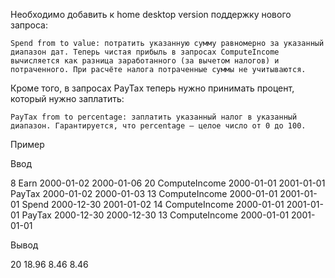 Необходимо добавить к home desktop version поддержку нового запроса:

    Spend from to value: потратить указанную сумму равномерно за указанный диапазон дат. Теперь чистая прибыль в запросах ComputeIncome вычисляется как разница заработанного (за вычетом налогов) и потраченного. При расчёте налога потраченные суммы не учитываются.

Кроме того, в запросах PayTax теперь нужно принимать процент, который нужно заплатить:

    PayTax from to percentage: заплатить указанный налог в указанный диапазон. Гарантируется, что percentage — целое число от 0 до 100.

Пример

Ввод

8
Earn 2000-01-02 2000-01-06 20
ComputeIncome 2000-01-01 2001-01-01
PayTax 2000-01-02 2000-01-03 13
ComputeIncome 2000-01-01 2001-01-01
Spend 2000-12-30 2001-01-02 14
ComputeIncome 2000-01-01 2001-01-01
PayTax 2000-12-30 2000-12-30 13
ComputeIncome 2000-01-01 2001-01-01

Вывод

20
18.96
8.46
8.46
